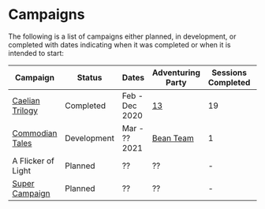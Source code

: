 # Campaigns

The following is a list of campaigns either planned, in development, or completed with dates indicating when it was completed or when it is intended to start:

| Campaign | Status | Dates | Adventuring Party | Sessions Completed | Timeline |
| - | - | - | - | - | - |
| [Caelian Trilogy](caelian_trilogy.md) | Completed | Feb - Dec 2020 | [13](../Characters/13/13.md) | 19 | 1326 - 1344 PA |
| [Commodian Tales](commodian_tales.md) | Development | Mar - ?? 2021 | [Bean Team](../Characters/bean_team/bean_team.md) | 1 | 186 of the 5th Age |
| A Flicker of Light | Planned | ?? | ?? | - | 5th Age |
| [Super Campaign](super_campaign.md) | Planned | ?? | ?? | - | 5th Age |
